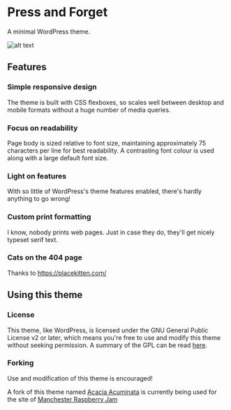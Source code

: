 # Press and Forget
A minimal WordPress theme.

![alt text](https://github.com/SecretImbecile/pressandforget/raw/master/screenshot.jpg "")

## Features
### Simple responsive design
The theme is built with CSS flexboxes, so scales well between desktop and mobile formats without a huge number of media queries.

### Focus on readability
Page body is sized relative to font size, maintaining approximately 75 characters per line for best readability. A contrasting font colour is used along with a large default font size.

### Light on features
With so little of WordPress's theme features enabled, there's hardly anything to go wrong!

### Custom print formatting
I know, nobody prints web pages. Just in case they do, they'll get nicely typeset serif text.

### Cats on the 404 page
Thanks to https://placekitten.com/

## Using this theme
### License
This theme, like WordPress, is licensed under the GNU General Public License v2 or later, which means you're free to use and modify this theme without seeking permission. A summary of the GPL can be read [here](https://tldrlegal.com/license/gnu-general-public-license-v2).

### Forking
Use and modification of this theme is encouraged!

A fork of this theme named [Acacia Acuminata](https://github.com/McrRaspJam/acacia-acuminata) is currently being used for the site of [Manchester Raspberry Jam](http://mcrraspjam.org.uk/)

